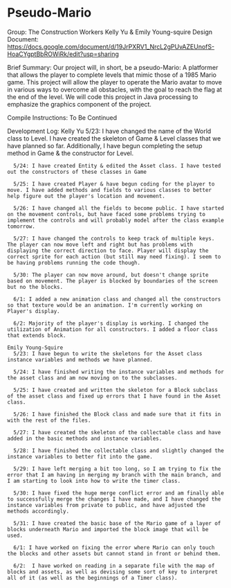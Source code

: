 # Pseudo-Mario

Group: The Construction Workers
Kelly Yu & Emily Young-squire
Design Document: https://docs.google.com/document/d/19JrPXRV1_NrcL2gPUvAZEUnofS-HoaCYgptBbROWiRk/edit?usp=sharing

Brief Summary:
    Our project will, in short, be a pseudo-Mario: A platformer that allows the player to complete levels that mimic those of a 1985 Mario game. This project will allow the player to operate the Mario avatar to move in various ways to overcome all obstacles, with the goal to reach the flag at the end of the level. We will code this project in Java processing to emphasize the graphics component of the project.

Compile Instructions:
    To Be Continued

Development Log:
    Kelly Yu
      5/23: I have changed the name of the World class to Level. I have created the skeleton of Game & Level classes that we have planned so far. Additionally, I have begun completing the setup method in Game & the constructor for Level.

      5/24: I have created Entity & edited the Asset class. I have tested out the constructors of these classes in Game

      5/25: I have created Player & have begun coding for the player to move. I have added methods and fields to various classes to better help figure out the player's location and movement.

      5/26: I have changed all the fields to become public. I have started on the movement controls, but have faced some problems trying to implement the controls and will probably model after the class example tomorrow.

      5/27: I have changed the controls to keep track of multiple keys. The player can now move left and right but has problems with displaying the correct direction to face. Player will display the correct sprite for each action (but still may need fixing). I seem to be having problems running the code though.

      5/30: The player can now move around, but doesn't change sprite based on movement. The player is blocked by boundaries of the screen but no the blocks.

      6/1: I added a new animation class and changed all the constructors so that texture would be an animation. I'm currently working on Player's display.

      6/2: Majority of the player's display is working. I changed the utilization of Animation for all constructors. I added a floor class that extends block.

    Emily Young-Squire
      5/23: I have begun to write the skeletons for the Asset class instance variables and methods we have planned.

      5/24: I have finished writing the instance variables and methods for the asset class and am now moving on to the subclasses.

      5/25: I have created and written the skeleton for a Block subclass of the asset class and fixed up errors that I have found in the Asset class.

      5/26: I have finished the Block class and made sure that it fits in with the rest of the files.

      5/27: I have created the skeleton of the collectable class and have added in the basic methods and instance variables.

      5/28: I have finished the collectable class and slightly changed the instance variables to better fit into the game.

      5/29: I have left merging a bit too long, so I am trying to fix the error that I am having in merging my branch with the main branch, and I am starting to look into how to write the timer class.

      5/30: I have fixed the huge merge conflict error and am finally able to successfully merge the changes I have made, and I have changed the instance variables from private to public, and have adjusted the methods accordingly.

      5/31: I have created the basic base of the Mario game of a layer of blocks underneath Mario and imported the block image that will be used.

      6/1: I have worked on fixing the error where Mario can only touch the blocks and other assets but cannot stand in front or behind them.

      6/2:  I have worked on reading in a separate file with the map of blocks and assets, as well as devising some sort of key to interpret all of it (as well as the beginnings of a Timer class).
